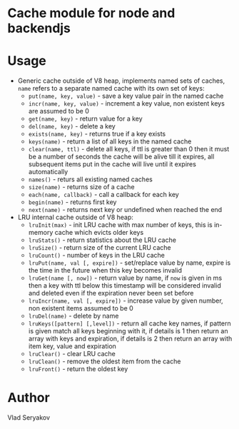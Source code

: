 # Cache module for node and backendjs

# Usage

 - Generic cache outside of V8 heap, implements named sets of caches, `name` refers to a separate named cache
   with its own set of keys:
   - `put(name, key, value)` - save a key value pair in the named cache
   - `incr(name, key, value)` - increment a key value, non existent keys are assumed to be 0
   - `get(name, key)` - return value for a key
   - `del(name, key)` - delete a key
   - `exists(name, key)` - returns true if a key exists
   - `keys(name)` - return a list of all keys in the named cache
   - `clear(name, ttl)` - delete all keys, if ttl is greater than 0 then it must be a number of seconds the cache will be alive till it expires,
      all subsequent items put in the cache will live until it expires automatically
   - `names()` - returs all existing named caches
   - `size(name)` - returns size of a cache
   - `each(name, callback)` - call a callback for each key
   - `begin(name)` - returns first key
   - `next(name)` - returns next key or undefined when reached the end
 - LRU internal cache outside of V8 heap:
   - `lruInit(max)` - init LRU cache with max number of keys, this is in-memory cache which evicts older keys
   - `lruStats()` - return statistics about the LRU cache
   - `lruSize()` - return size of the current LRU cache
   - `lruCount()` - number of keys in the LRU cache
   - `lruPut(name, val [, expire])` - set/replace value by name, expire is the time in the future when this key becomes invalid
   - `lruGet(name [, now])` - return value by name, if `now` is given in ms then a key with ttl below this timestamp will be considered
     invalid and deleted even if the expiration never been set before
   - `lruIncr(name, val [, expire])` - increase value by given number, non existent items assumed to be 0
   - `lruDel(name)` - delete by name
   - `lruKeys([pattern] [,level])` - return all cache key names, if pattern is given match all keys beginning with it, if details is 1 then return
     an array with keys and expiration, if details is 2 then return an array with item key, value and expiration
   - `lruClear()` - clear LRU cache
   - `lruClean()` - remove the oldest item from the cache
   - `lruFront()` - return the oldest key

# Author

Vlad Seryakov


